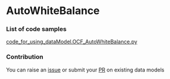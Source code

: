 # AutoWhiteBalance

### List of code samples 

<!-- 50-List of code -->

<!-- [code entry](link) -->
[code_for_using_dataModel.OCF_AutoWhiteBalance.py](https://github.com/smart-data-models/dataModel.OCF/blob/master/AutoWhiteBalance/code/code_for_using_dataModel.OCF_AutoWhiteBalance.py)


<!-- /50-List of code -->

### Contribution
You can raise an [issue](https://github.com/smart-data-models/dataModel.OCF/issues) or submit your [PR](https://github.com/smart-data-models/dataModel.OCF/pulls) on existing data models
